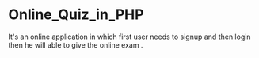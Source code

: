 # Online_Quiz_in_PHP
It's an online application in which first user needs to signup and then login then he will able to give the online exam .
